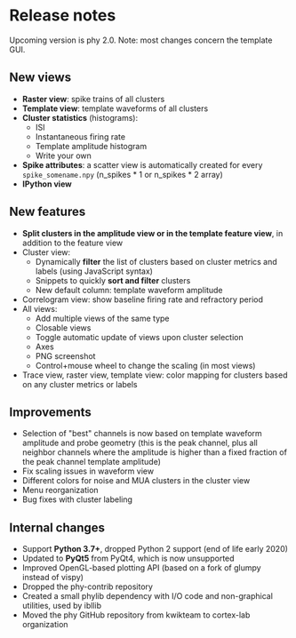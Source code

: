 # Release notes

Upcoming version is phy 2.0. Note: most changes concern the template GUI.

## New views

* **Raster view**: spike trains of all clusters
* **Template view**: template waveforms of all clusters
* **Cluster statistics** (histograms):
    * ISI
    * Instantaneous firing rate
    * Template amplitude histogram
    * Write your own
* **Spike attributes**: a scatter view is automatically created for every `spike_somename.npy` (n_spikes * 1 or n_spikes * 2 array)
* **IPython view**

## New features

* **Split clusters in the amplitude view or in the template feature view**, in addition to the feature view
* Cluster view:
    * Dynamically **filter** the list of clusters based on cluster metrics and labels (using JavaScript syntax)
    * Snippets to quickly **sort and filter** clusters
    * New default column: template waveform amplitude
* Correlogram view: show baseline firing rate and refractory period
* All views:
    * Add multiple views of the same type
    * Closable views
    * Toggle automatic update of views upon cluster selection
    * Axes
    * PNG screenshot
    * Control+mouse wheel to change the scaling (in most views)
* Trace view, raster view, template view: color mapping for clusters based on any cluster metrics or labels


## Improvements

* Selection of "best" channels is now based on template waveform amplitude and probe geometry (this is the peak channel, plus all neighbor channels where the amplitude is higher than a fixed fraction of the peak channel template amplitude)
* Fix scaling issues in waveform view
* Different colors for noise and MUA clusters in the cluster view
* Menu reorganization
* Bug fixes with cluster labeling


## Internal changes

* Support **Python 3.7+**, dropped Python 2 support (end of life early 2020)
* Updated to **PyQt5** from PyQt4, which is now unsupported
* Improved OpenGL-based plotting API (based on a fork of glumpy instead of vispy)
* Dropped the phy-contrib repository
* Created a small phylib dependency with I/O code and non-graphical utilities, used by ibllib
* Moved the phy GitHub repository from kwikteam to cortex-lab organization
